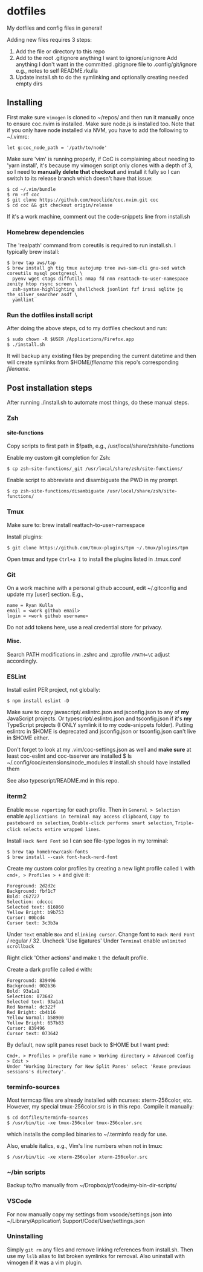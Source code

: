 # dotfiles
My dotfiles and config files in general!

Adding new files requires 3 steps:

   1. Add the file or directory to this repo
   2. Add to the root .gitignore anything I want to ignore/unignore
      Add anything I don't want in the committed .gitignore file to .config/git/ignore e.g., notes to self README.rkulla
   3. Update install.sh to do the symlinking and optionally creating needed empty dirs

## Installing

First make sure `vimogen` is cloned to ~/repos/ and then run it manually once to ensure coc.nvim is installed. Make sure node.js is installed too. Note that if you only have node installed via NVM, you have to add the following to ~/.vimrc:

    let g:coc_node_path = '/path/to/node'

Make sure 'vim' is running properly, if CoC is complaining about needing to 'yarn install', it's because my vimogen script only clones with a depth of 3, so I need to **manually delete that checkout** and install it fully so I can switch to its release branch which doesn't have that issue:

    $ cd ~/.vim/bundle
    $ rm -rf coc
    $ git clone https://github.com/neoclide/coc.nvim.git coc
    $ cd coc && git checkout origin/release

If it's a work machine, comment out the code-snippets line from install.sh


### Homebrew dependencies

The 'realpath' command from coreutils is required to run install.sh. I typically brew install:

    $ brew tap aws/tap
    $ brew install gh tig tmux autojump tree aws-sam-cli gnu-sed watch coreutils mysql postgresql \
      pyenv wget ctags diffutils nmap fd nnn reattach-to-user-namespace zenity htop rsync screen \
      zsh-syntax-highlighting shellcheck jsonlint fzf irssi sqlite jq the_silver_searcher asdf \
      yamllint

### Run the dotfiles install script

After doing the above steps, cd to my dotfiles checkout and run:

    $ sudo chown -R $USER /Applications/Firefox.app
    $ ./install.sh

It will backup any existing files by prepending the current datetime and then
will create symlinks from $HOME/*filename* this repo's corresponding *filename*.

## Post installation steps
After running ./install.sh to automate most things, do these manual steps.

### Zsh
#### site-functions
Copy scripts to first path in $fpath, e.g., /usr/local/share/zsh/site-functions

Enable my custom git completion for Zsh:

    $ cp zsh-site-functions/_git /usr/local/share/zsh/site-functions/

Enable script to abbreviate and disambiguate the PWD in my prompt.

    $ cp zsh-site-functions/disambiguate /usr/local/share/zsh/site-functions/

### Tmux
Make sure to: brew install reattach-to-user-namespace

Install plugins:

    $ git clone https://github.com/tmux-plugins/tpm ~/.tmux/plugins/tpm

Open tmux and type `Ctrl+a I` to install the plugins listed in .tmux.conf

### Git
On a work machine with a personal github account, edit ~/.gitconfig and update my [user] section. E.g.,

	name = Ryan Kulla
	email = <work github email>
	login = <work github username>

Do not add tokens here, use a real credential store for privacy.

#### Misc.
Search PATH modifications in .zshrc and .zprofile `/PATH=\C` adjust accordingly.

### ESLint
Install eslint PER project, not globally:

    $ npm install eslint -D

Make sure to copy javascript/.eslintrc.json and jsconfig.json to any of **my** JavaScript projects.
Or typescript/.eslintrc.json and tsconfig.json if it's **my** TypeScript projects
(I ONLY symlink it to my code-snippets folder). Putting eslintrc in $HOME is deprecated and
jsconfig.json or tsconfig.json can't live in $HOME either.

Don't forget to look at my .vim/coc-settings.json as well and **make sure** at least coc-eslint and coc-tsserver are installed
   $ ls ~/.config/coc/extensions/node_modules  # install.sh should have installed them

See also typescript/README.md in this repo.


### iterm2

Enable `mouse reporting` for each profile. Then in `General > Selection` enable 
`Applications in terminal may access clipboard`, `Copy to pasteboard on selection`,
`Double-click performs smart selection`, `Triple-click selects entire wrapped lines`.

Install `Hack Nerd Font` so I can see file-type logos in my terminal:

    $ brew tap homebrew/cask-fonts
    $ brew install --cask font-hack-nerd-font

Create my custom color profiles by creating a new light profile called `l` with `cmd+, > Profiles > +` and give it:
   
    Foreground: 2d2d2c
    Background: fbf1c7
    Bold: c62727
    Selection: cdcccc
    Selected text: 616060
    Yellow Bright: b9b753
    Cursor: 00bcd4
    Cursor text: 3c3b3a

Under `Text` enable `Box` and `Blinking cursor`. Change font to `Hack Nerd Font` / regular / 32. Uncheck 'Use ligatures'
Under `Terminal` enable `unlimited scrollback`

Right click 'Other actions' and make `l` the default profile.

Create a dark profile called `d` with:

    Foreground: 839496
    Background: 002b36
    Bold: 93a1a1
    Selection: 073642
    Selected text: 93a1a1
    Red Normal: dc322f
    Red Bright: cb4b16
    Yellow Normal: b58900
    Yellow Bright: 657b83
    Cursor: 839496
    Cursor text: 073642


By default, new split panes reset back to $HOME but I want pwd:

    Cmd+, > Profiles > profile name > Working directory > Advanced Config > Edit >
    Under 'Working Directory for New Split Panes' select 'Reuse previous sessions's directory'.

### terminfo-sources
Most termcap files are already installed with ncurses: xterm-256color, etc.
However, my special tmux-256color.src is in this repo. Compile it manually:

    $ cd dotfiles/terminfo-sources
    $ /usr/bin/tic -xe tmux-256color tmux-256color.src

which installs the compiled binaries to ~/.terminfo ready for use.

Also, enable italics, e.g., Vim's line numbers when not in tmux:

    $ /usr/bin/tic -xe xterm-256color xterm-256color.src

### ~/bin scripts
Backup to/fro manually from ~/Dropbox/pf/code/my-bin-dir-scripts/

### VSCode
For now manually copy my settings from vscode/settings.json into ~/Library/Application\ Support/Code/User/settings.json

### Uninstalling
Simply `git rm` any files and remove linking references from install.sh. Then
use my `lslb` alias to list broken symlinks for removal. Also uninstall with vimogen
if it was a vim plugin.
